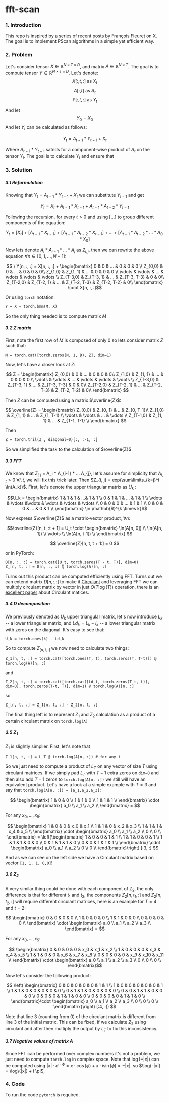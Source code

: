 # fft-scan

### 1. Introduction
This repo is inspired by a series of recent posts by François Fleuret on [X](https://twitter.com/francoisfleuret/status/1735907836238954589). The goal is to implement PScan algorithms in a simple yet efficient way.

### 2. Problem
Let's consider tensor $X \in \mathbb{R}^{N \times T \times D}$, and matrix $A \in \mathbb{R}^{N \times T}$. The goal is to compute tensor $Y \in \mathbb{R}^{N \times T \times D}$. Let's denote:
 $$X[:, t, :] \text{ as } X_t$$  $$A[:, t] \text{ as } A_t$$  $$Y[:, t, :] \text{ as } Y_t$$

And let $$Y_0 = X_0$$
And let $Y_t$ can be calculated as follows:

$$Y_t = A_{t - 1} * Y_{t-1} + X_t $$

Where $A_{t - 1} * Y_{t-1}$ satnds for a component-wise product of $A_t$ on the tensor $Y_t$. The goal is to calculate $Y_t$ and ensure that 

### 3. Solution

##### 3.1 Reformulation
Knowing that $Y_t = A_{t - 1} * Y_{t-1} + X_t$ we can substitute $Y_{t - 1}$ and get 

$$Y_t = X_t + A_{t - 1} * X_{t-1} + A_{t - 1} * A_{t - 2} * Y_{t-1}$$

Following the recursion, for every $t > 0$ and using $\left[ ... \right]$ to group different components of the equation:

$$Y_t = \left[ X_t \right] + \left[ A_{t - 1} * X_{t-1} \right] + \left[ A_{t - 1} * A_{t - 2} * X_{t-1} \right] + ... +  \left[ A_{t - 1} * A_{t - 2} * ... * A_0 * X_0 \right] $$

Now lets denote $A_i * A_{i-1} * ... * A_{j}$ as $Z_{i, j}$, then we can rewrite the above equation $\forall n \in \left[ 0, 1, ..., N - 1\right]$:

$$ \ Y[n, :, :] = X[n, :, :] + \begin{bmatrix}
0 & 0 & ... & 0 & 0 & 0 \\
Z_{0,0} & 0 & ... & 0 & 0 & 0\\
Z_{1,0} & Z_{1, 1} & ... & 0 & 0 & 0 \\
\vdots & \vdots & ... & \vdots  & \vdots  & \vdots \\
Z_{T-3,0} & Z_{T-3, 1} & ... & Z_{T-3, T-3} &  0 & 0\\
Z_{T-2,0} & Z_{T-2, 1} & ... & Z_{T-2, T-3} &  Z_{T-2, T-2} & 0\\
\end{bmatrix} \cdot X[n, :, :]$$

Or using `torch` notation:

```
Y = X + torch.bmm(M, X)
```

So the only thing needed is to compute matrix $M$

##### 3.2 $Z$ matrix

First, note the first row of $M$ is composed of only $0$ so lets consider matrix $Z$ such that:

```
M = torch.cat([torch.zeros(N, 1, D), Z], dim=1)
```
Now, let's have a closer look at $Z$:

$$ Z = \begin{bmatrix}
Z_{0,0} & 0 & ... & 0 & 0 & 0\\
Z_{1,0} & Z_{1, 1} & ... & 0 & 0 & 0 \\
\vdots & \vdots & ... & \vdots  & \vdots  & \vdots \\
Z_{T-3,0} & Z_{T-3, 1} & ... & Z_{T-3, T-3} &  0 & 0\\
Z_{T-2,0} & Z_{T-2, 1} & ... & Z_{T-2, T-3} &  Z_{T-2, T-2} & 0\\
\end{bmatrix} $$

Then $Z$ can be computed using a matrix $\overline{Z}$:

$$ \overline{Z} = \begin{bmatrix}
Z_{0,0} & Z_{0, 1} & ...& Z_{0, T-1}\\
Z_{1,0} & Z_{1, 1} & ... & Z_{1, T-1} \\
\vdots & \vdots & ... & \vdots \\
Z_{T-1,0} & Z_{1, 1} & ... & Z_{T-1, T-1} \\
\end{bmatrix} $$

Then
```
Z = torch.tril(Z_, diagonal=0)[:, :-1, :]
```

So we simplified the task to the calculation of $\overline{Z}$

##### 3.3 FFT

We know that $Z_{i,j}$ = A_i * A_{i-1} * ... A_{j}, let's assume for simplicity that $A_{i, t} > 0 \ \forall i, t$, we will fix this trick later. Then $Z_{i, j} = exp(\sum\limits_{k=j}^i \ln(A_k))$. First, let's denote the upper triangular matrix as $U_k$ :

$$U_k = \begin{bmatrix}
1 & 1 & 1 & ...& 1 & 1 \\
0 & 1 & 1 & ... & 1 & 1 \\
\vdots & \vdots &\vdots & \vdots & \vdots & \vdots \\
0 & 0 & 0 & ... & 1 & 1 \\
0 & 0 & 0 & ... & 0 & 1 \\
\end{bmatrix} \in \mathbb{R}^{k \times k}$$

Now express $\overline{Z}$ as a matrix-vector product, $\forall n$:

$$\overline{Z}[n, t, :t + 1] = U_t \cdot \begin{bmatrix}
\ln(A[n, 0]) \\
\ln(A[n, 1]) \\
\vdots \\
\ln(A[n, t-1]) \\
\end{bmatrix}
$$

$$
\overline{Z}[n, t, t + 1:] = 0
$$

or in PyTorch:
```
D[n, :, :] = torch.cat([U_t, torch.zeros(T - t, T)], dim=0)
Z_[n, t, :] = D[n, :, :] @ torch.log(A)[n, :]
```

Turns out this product can be computed efficiently using FFT. Turns out we can extend matrix $D[n, :, :]$ to make it [Circulant](https://en.wikipedia.org/wiki/Circulant_matrix) and leveraging FFT we can multiply circulant matrix by vector in just $O(T \log (T))$ operation, there is an [excellent paper](https://arxiv.org/pdf/2103.02605.pdf) about Circulant matices.

##### 3.4 $D$ decomposition

We previously denoted as $U_k$ upper triangular matrix, let's now introduce $L_k$ -- a lower triangular matrix, and $Ld_k = L_k - I_k$ -- a lower triangular matrix with zeros on the diagonal. It's easy to see that:
```
U_k = torch.ones(k) - Ld_k
```

So to compute $Z_[n, t, :]$ we now need to calculate two things:

```
Z_1[n, t, :] = torch.cat([torch.ones(T, t), torch.zeros(T, T-t)]) @ torch.log(A)[n, :]
```

and

```
Z_2[n, t, :] = torch.cat([torch.cat([Ld_t, torch.zeros(T-t, t)], dim=0), torch.zeros(T-t, T)], dim=1) @ torch.log(A)[n, :]
```

so 

```
Z_[n, t, :] = Z_1[n, t, :] - Z_2[n, t, :]
```

The final thing left is to represent $Z_1$ and $Z_2$ calculation as a product of a certain circulant matrix on `torch.log(A)`

##### 3.5 $Z_1$

$Z_1$ is slightly simplier. First, let's note that
```
Z_1[n, t, :] = L_T @ torch.log(A[n, :]) # for any t
```

So we just need to compute a product of $L_T$ on any vector of size $T$ using circulant matrices. If we simply pad $L_T$ with $T- 1$ extra zeros on `dim=0` and then also add $T-1$ zeros to `torch.log(A[n, :])` we still will have an equivalent product. Let's have a look at a simple example with $T = 3$ and say that `torch.log(A[n, :]) = [a_1,a_2,a_3]`:

$$
\begin{bmatrix}
1 & 0 & 0 \\
1 & 1 & 0 \\
1 & 1 & 1 \\
\end{bmatrix} \cdot \begin{bmatrix}
a_0 \\
a_1 \\
a_2 \\
\end{bmatrix} = 
$$

For any $x_0, ..., x_5$:

$$
\begin{bmatrix}
1 & 0 & 0 & x_0 & x_1 \\
1 & 1 & 0 & x_2 & x_3 \\
1 & 1 & 1 & x_4 & x_5 \\
\end{bmatrix} \cdot \begin{bmatrix}
a_0 \\
a_1 \\
a_2 \\
0 \\
0 \\
\end{bmatrix} = 
\left(\begin{bmatrix}
1 & 0 & 0 & 1 & 1 \\
1 & 1 & 0 & 0 & 1 \\
1 & 1 & 1 & 0 & 0 \\
0 & 1 & 1 & 1 & 0 \\
0 & 0 & 1 & 1 & 1 \\
\end{bmatrix} \cdot \begin{bmatrix}
a_0 \\
a_1 \\
a_2 \\
0 \\
0 \\
\end{bmatrix}\right) [:3, :]
$$

And as we can see on the left side we have a Circulant matrix based on vector `[1, 1, 1, 0,0]`!

##### 3.6 $Z_2$

A very similar thing could be done with each component of $Z_2$, the only difference is that for different $t_1$ and $t_2$, the components $Z_2[n, t_1, :]$ and $Z_2[n, t_2, :]$ will require different circulant matrices, here is an example for $T=4$ and $t = 2$:

$$
\begin{bmatrix}
0 & 0 & 0 & 0 \\
1 & 0 & 0 & 0 \\
1 & 1 & 0 & 0 \\
0 & 0 & 0 & 0 \\
\end{bmatrix} \cdot \begin{bmatrix}
a_0 \\
a_1 \\
a_2 \\
a_3 \\
\end{bmatrix} = 
$$

For any $x_0, ..., x_5$:

$$
\begin{bmatrix}
0 & 0 & 0 & 0 & x_0 & x_1 & x_2 \\
1 & 0 & 0 & 0 & x_3 & x_4 & x_5 \\
1 & 1 & 0 & 0 & x_6 & x_7 & x_8 \\
0 & 0 & 0 & 0 & x_9 & x_10 & x_11 \\
\end{bmatrix} \cdot \begin{bmatrix}
a_0 \\
a_1 \\
a_2 \\
a_3 \\
0 \\
0 \\
0 \\
\end{bmatrix}$$

Now let's consider the following product:

$$
\left(
\begin{bmatrix}
0 & 0 & 0 & 0 & 0 & 1 & 1 \\
1 & 0 & 0 & 0 & 0 & 0 & 1 \\
1 & 1 & 0 & 0 & 0 & 0 & 0 \\
0 & 1 & 1 & 0 & 0 & 0 & 0 \\
0 & 0 & 1 & 1 & 0 & 0 & 0 \\
0 & 0 & 0 & 1 & 1 & 0 & 0 \\
0 & 0 & 0 & 0 & 1 & 1 & 0 \\
\end{bmatrix}\cdot \begin{bmatrix}
a_0 \\
a_1 \\
a_2 \\
a_3 \\
0 \\
0 \\
0 \\
\end{bmatrix}\right) [:4, :])
$$

Note that line 3 (counting from 0) of the circulant matrix is different from line 3 of the initial matrix. This can be fixed, if we calculate $Z_2$ using circulant and after then multiply the output by $L_T$ to fix this inconsistency.

##### 3.7 Negative values of matrix $A$

Since FFT can be performed over complex numbers it's not a problem, we just need to compute `torch.log` in complex space. Note that $\log(-|x|)$ can be computed using $|x| \cdot e^{i \cdot \phi} = x \cdot \cos(\phi) + x \cdot i \sin(\phi)= -|x|$, so $\log(-|x|) = \log\(|x|) + i \pi$,

### 4. Code

To run the code `pytorch` is required.
